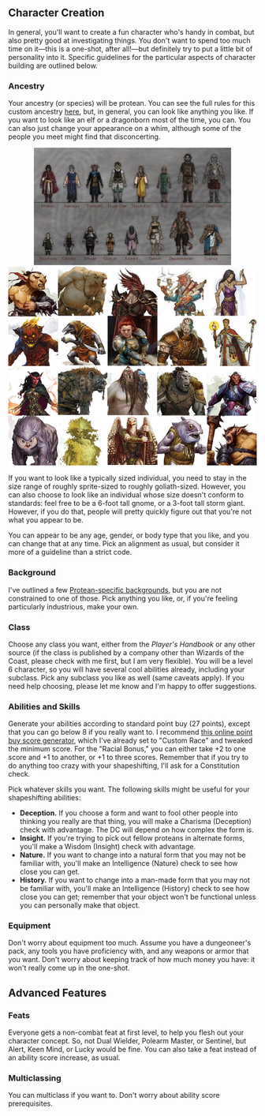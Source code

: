 ## Character Creation

In general, you'll want to create a fun character who's handy in combat, but also pretty good at
investigating things.  You don't want to spend too much time on it&#65279;—this is a one-shot, after
all!&#65279;—but definitely try to put a little bit of personality into it.  Specific guidelines for
the particular aspects of character building are outlined below.

### Ancestry

Your ancestry (or species) will be protean.  You can see the full rules for this custom ancestry
[here][PR], but, in general, you can look like anything you like.  If you want to look like an elf
or a dragonborn most of the time, you can.  You can also just change your appearance on a whim,
although some of the people you meet might find that disconcerting.

<center> <img src="standard-ancestries.jpeg"> <img src="exotic-ancestries.png"> </center>

If you want to look like a typically sized individual, you need to stay in the size range of roughly
sprite-sized to roughly goliath-sized.  However, you can also choose to look like an individual
whose size doesn't conform to standards: feel free to be a 6-foot tall gnome, or a 3-foot tall storm
giant.  However, if you do that, people will pretty quickly figure out that you're not what  you
appear to be.

You can appear to be any age, gender, or body type that you like, and you can change that at any
time.  Pick an alignment as usual, but consider it more of a guideline than a strict code.

### Background

I've outlined a few [Protean-specific backgrounds][BG], but you are not constrained to one of those.
Pick anything you like, or, if you're feeling particularly industrious, make your own.

### Class

Choose any class you want, either from the _Player's Handbook_ or any other source (if the class is
published by a company other than Wizards of the Coast, please check with me first, but I am very
flexible).  You will be a level 6 character, so you will have several cool abilities already,
including your subclass.  Pick any subclass you like as well (same caveats apply).  If you need help
choosing, please let me know and I'm happy to offer suggestions.

### Abilities and Skills

Generate your abilities according to standard point buy (27 points), except that you can go below 8
if you really want to.  I recommend [this online point buy score generator][CD], which I've already
set to "Custom Race" and tweaked the minimum score.  For the "Racial Bonus," you can either take +2
to one score and +1 to another, or +1 to three scores.  Remember that if you try to do anything too
crazy with your shapeshifting, I'll ask for a Constitution check.

Pick whatever skills you want.  The following skills might be useful for your shapeshifting abilities:
* **Deception.** If you choose a form and want to fool other people into thinking you really are
  that thing, you will make a Charisma (Deception) check with advantage.  The DC will depend on how
  complex the form is.
* **Insight.** If you're trying to pick out fellow proteans in alternate forms, you'll make a Wisdom
  (Insight) check with advantage.
* **Nature.** If you want to change into a natural form that you may not be familiar with, you'll
  make an Intelligence (Nature) check to see how close you can get.
* **History.** If you want to change into a man-made form that you may not be familiar with, you'll
  make an Intelligence (History) check to see how close you can get; remember that your object won't
  be functional unless you can personally make that object.

### Equipment

Don't worry about equipment too much.  Assume you have a dungeoneer's pack, any tools you have
proficiency with, and any weapons or armor that you want.  Don't worry about keeping track of how
much money you have: it won't really come up in the one-shot.

## Advanced Features

### Feats

Everyone gets a non-combat feat at first level, to help you flesh out your character concept.  So,
not Dual Wielder, Polearm Master, or Sentinel, but Alert, Keen Mind, or Lucky would be fine.  You
can also take a feat instead of an ability score increase, as usual.

### Multiclassing

You can multiclass if you want to.  Don't worry about ability score prerequisites.



[PR]: gmbinder-ancestry/Protean.pdf
[BG]: backgrounds.html
[CD]: https://chicken-dinner.com/5e/5e-point-buy.html#customrace&NA&8&8&8&8&8&8&0&0&27&15&6&19&15&12&9&7&5&4&3&2&1&0&1&2&4&6&9&4&4&4&4&4&4
